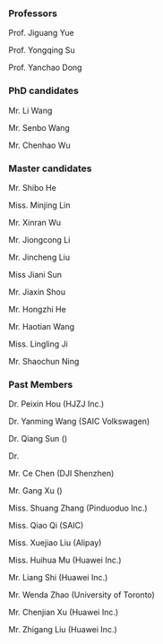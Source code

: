 ### Professors

Prof. Jiguang Yue

Prof. Yongqing Su

Prof. Yanchao Dong

### PhD candidates

Mr. Li Wang

Mr. Senbo Wang

Mr. Chenhao Wu

### Master candidates

Mr. Shibo He

Miss. Minjing Lin

Mr. Xinran Wu

Mr. Jiongcong Li

Mr. Jincheng Liu

Miss Jiani Sun 

Mr. Jiaxin Shou

Mr. Hongzhi He

Mr. Haotian Wang

Miss. Lingling Ji

Mr. Shaochun Ning


### Past Members

Dr. Peixin Hou (HJZJ Inc.)

Dr. Yanming Wang (SAIC Volkswagen)

Dr. Qiang Sun ()

Dr. 

Mr. Ce Chen (DJI Shenzhen)

Mr. Gang Xu ()

Miss. Shuang Zhang (Pinduoduo Inc.)

Miss. Qiao Qi (SAIC)

Miss. Xuejiao Liu (Alipay)

Miss. Huihua Mu (Huawei Inc.)

Mr. Liang Shi (Huawei Inc.)

Mr. Wenda Zhao (University of Toronto)

Mr. Chenjian Xu (Huawei Inc.)

Mr. Zhigang Liu (Huawei Inc.)
